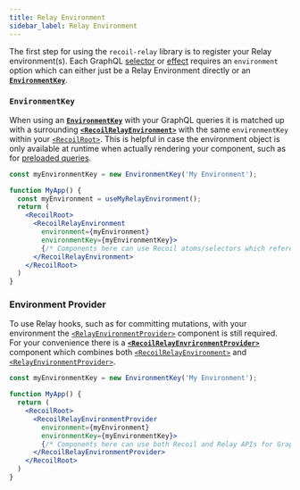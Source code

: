 ```yaml
---
title: Relay Environment
sidebar_label: Relay Environment
---
```


The first step for using the `recoil-relay` library is to register your Relay environment(s).  Each GraphQL [selector](/docs/recoil-relay/graphql-selectors) or [effect](/docs/recoil-relay/graphql-effects) requires an `environment` option which can either just be a Relay Environment directly or an [**`EnvironmentKey`**](/docs/recoil-relay/api/EnvironmentKey).

### `EnvironmentKey`

When using an [**`EnvironmentKey`**](/docs/recoil-relay/api/EnvironmentKey) with your GraphQL queries it is matched up with a surrounding [**`<RecoilRelayEnvironment>`**](/docs/recoil-relay/api/RecoilRelayEnvironment) with the same `environmentKey` within your [`<RecoilRoot>`](/docs/api-reference/core/RecoilRoot).  This is helpful in case the environment object is only available at runtime when actually rendering your component, such as for [preloaded queries](/docs/recoil-relay/preloaded_queries).

```jsx
const myEnvironmentKey = new EnvironmentKey('My Environment');

function MyApp() {
  const myEnvironment = useMyRelayEnvironment();
  return (
    <RecoilRoot>
      <RecoilRelayEnvironment
        environment={myEnvironment}
        environmentKey={myEnvironmentKey}>
        {/* Components here can use Recoil atoms/selectors which reference myEnvironmentKey */}
      </RecoilRelayEnvironment>
    </RecoilRoot>
  )
}
```

### Environment Provider

To use Relay hooks, such as for committing mutations, with your environment the [`<RelayEnvironmentProvider>`](https://relay.dev/docs/api-reference/relay-environment-provider) component is still required.  For your convenience there is a [**`<RecoilRelayEnvrironmentProvider>`**](/docs/recoil-relay/api/RecoilRelayEnvironmentProvider) component which combines both [`<RecoilRelayEnvironment>`](/docs/recoil-relay/api/RecoilRelayEnvironment) and [`<RelayEnvironmentProvider>`](https://relay.dev/docs/api-reference/relay-environment-provider).

```jsx
const myEnvironmentKey = new EnvironmentKey('My Environment');

function MyApp() {
  return (
    <RecoilRoot>
      <RecoilRelayEnvironmentProvider
        environment={myEnvironment}
        environmentKey={myEnvironmentKey}>
        {/* Components here can use both Recoil and Relay APIs for GraphQL */}
      </RecoilRelayEnvironmentProvider>
    </RecoilRoot>
  )
}
```
